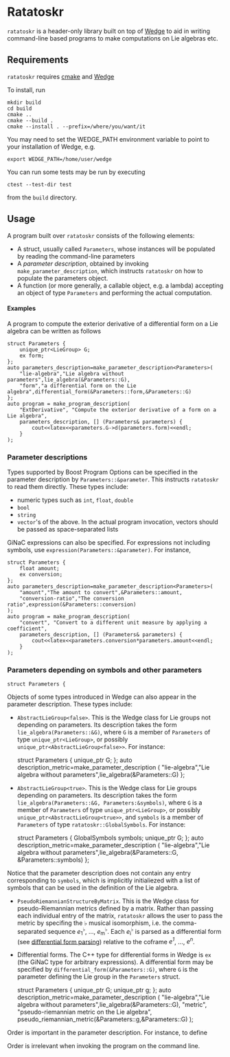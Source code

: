 # Ratatoskr

`ratatoskr` is a header-only library built on top of [Wedge](https://github.com/diego-conti/wedge) to aid in writing command-line based programs to make computations on Lie algebras etc.

## Requirements

`ratatoskr` requires [cmake](https://cmake.org/) and [Wedge](https://github.com/diego-conti/wedge)

To install, run

	mkdir build
	cd build
	cmake ..
	cmake --build .
	cmake --install . --prefix=/where/you/want/it

You may need to set the WEDGE_PATH environment variable to point to your installation of Wedge, e.g.

	export WEDGE_PATH=/home/user/wedge
	
You can run some tests may be run by executing

	ctest --test-dir test

from the `build` directory.	

## Usage

A program built over `ratatoskr` consists of the following elements:

+ A struct, usually called `Parameters`, whose instances will be populated by reading the command-line parameters
+ A *parameter description*, obtained by invoking `make_parameter_description`, which instructs `ratatoskr` on how to populate the parameters object.
+ A function (or more generally, a callable object, e.g. a lambda) accepting an object of type `Parameters` and performing the actual computation.

#### Examples

A program to compute the exterior derivative of a differential form on a Lie algebra can be written as follows

	struct Parameters {
		unique_ptr<LieGroup> G;
		ex form;
	};
	auto parameters_description=make_parameter_description<Parameters>(
		"lie-algebra","Lie algebra without parameters",lie_algebra(&Parameters::G),
		"form","a differential form on the Lie algebra",differential_form(&Parameters::form,&Parameters::G)
	};
	auto program = make_program_description(
		"ExtDerivative", "Compute the exterior derivative of a form on a Lie algebra",
		parameters_description, [] (Parameters& parameters) {
			cout<<latex<<parameters.G->d(parameters.form)<<endl;
		}
	);	

### Parameter descriptions

Types supported by Boost Program Options can be specified in the parameter description by `Parameters::&parameter`. This instructs `ratatoskr` to read them directly. These types include:

- numeric types such as `int`, `float`, `double`
- `bool` 
- `string`
- `vector`'s of the above. In the actual program invocation, vectors should be passed as space-separated lists

GiNaC expressions can also be specified. For expressions not including symbols, use `expression(Parameters::&parameter)`. For instance,

	struct Parameters {
		float amount;
		ex conversion;
	};
	auto parameters_description=make_parameter_description<Parameters>(
		"amount","The amount to convert",&Parameters::amount,
		"conversion-ratio","The conversion ratio",expression(&Parameters::conversion)
	);
	auto program = make_program_description(
		"convert", "Convert to a different unit measure by applying a coefficient",
		parameters_description, [] (Parameters& parameters) {
			cout<<latex<<parameters.conversion*parameters.amount<<endl;
		}
	);


### Parameters depending on symbols and other parameters



	struct Parameters {

Objects of some types introduced in Wedge can also appear in the parameter description. These types include:

- `AbstractLieGroup<false>`. This is the Wedge class for Lie groups not depending on parameters. Its description takes the form `lie_algebra(Parameters::&G)`, where `G` is a member of `Parameters` of type `unique_ptr<LieGroup>`, or possibly `unique_ptr<AbstractLieGroup<false>>`. For instance:

	struct Parameters {
		unique_ptr<LieGroup> G;
	};
	auto description_metric=make_parameter_description<Parameters>
	(
		"lie-algebra","Lie algebra without parameters",lie_algebra(&Parameters::G)
	};
- `AbstractLieGroup<true>`. This is the Wedge class for Lie groups depending on parameters. Its description takes the form `lie_algebra(Parameters::&G, Parameters:&symbols)`, where `G` is a member of `Parameters` of type `unique_ptr<LieGroup>`, or possibly `unique_ptr<AbstractLieGroup<true>>`, and `symbols` is a member of `Parameters` of type `ratatoskr::GlobalSymbols`. For instance:

	struct Parameters {
		GlobalSymbols symbols;
		unique_ptr<LieGroup> G;
	};
	auto description_metric=make_parameter_description<Parameters>
	(
		"lie-algebra","Lie algebra without parameters",lie_algebra(&Parameters::G, &Parameters::symbols)
	};

Notice that the parameter description does not contain any entry corresponding to `symbols`, which is implicitly initialiezed with a list of symbols that can be used in the definition of the Lie algebra.

- `PseudoRiemannianStructureByMatrix`. This is the Wedge class for pseudo-Riemannian metrics defined by a matrix. Rather than passing each individual entry of the matrix, `ratatoskr` allows the user to pass the metric by specifing the ♭ musical isomorphism, i.e. the comma-separated sequence *e*<sub>1</sub><sup>♭</sup>, ..., *e*<sub>m</sub><sup>♭</sup>. Each *e*<sub>i</sub><sup>♭</sup> is parsed as a differential form (see [differential form parsing](#differentialforms)) relative to the coframe *e<sup>1</sup>*, ..., *e<sup>n</sup>*.

- Differential forms. The C++ type for differential forms in Wedge is `ex` (the GiNaC type for arbitrary expressions). A differential form may be specified by `differential_form(&Parameters::G)`, where `G` is the parameter defining the Lie group in the `Parameters` struct.

	struct Parameters {
		unique_ptr<LieGroup> G;
		unique_ptr<PseudoRiemannianStructure> g;
	};
	auto description_metric=make_parameter_description<Parameters>
	(
		"lie-algebra","Lie algebra without parameters",lie_algebra(&Parameters::G),
		"metric", "pseudo-riemannian metric on the Lie algebra", pseudo_riemannian_metric(&Parameters::g,&Parameters::G)
	);


Order is important in the parameter description. For instance, to define 

Order is irrelevant when invoking the program on the command line.